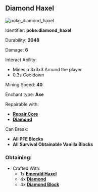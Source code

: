 ## Diamond Haxel
![poke_diamond_haxel](https://github.com/ItsMePok/PFE/assets/136857747/f68c6358-2870-4c8f-9143-746545071a10)

Identifier: **poke:diamond_haxel**

Durability: **2048**

Damage: **6**

Interact Ability:
* Mines a 3x3x3 Around the player
* 0.3s Cooldown

Mining Speed: **40**

Enchant type: **Axe**

Repairable with:
* **[Repair Core](https://github.com/ItsMePok/PFE/wiki/Repair-Core)**
* **[Diamond](https://minecraft.wiki/w/Diamond)**

Can Break:
* **All PFE Blocks**
* **All Survival Obtainable Vanilla Blocks**

### Obtaining:
* Crafted With:
    * 1x **[Emerald Haxel](https://github.com/ItsMePok/PFE/wiki/Emerald-Haxel)**
    * 4x **[Diamond](https://minecraft.wiki/w/Diamond)**
    * 4x **[Diamond Block](https://minecraft.wiki/w/Block_of_Diamond)**